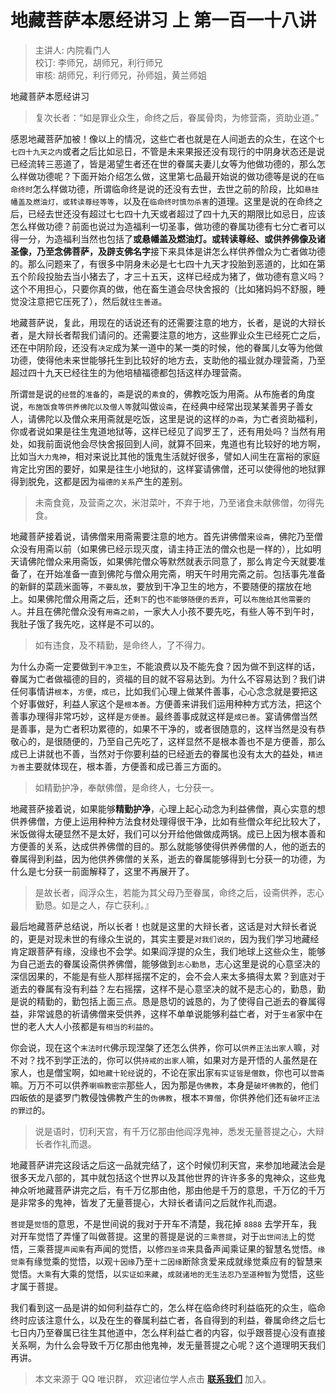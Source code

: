 # 地藏菩萨本愿经讲习 上 第一百一十八讲

> 主讲人: 内院看门人 <br />
> 校订: 李师兄，胡师兄，利行师兄 <br />
> 审核: 胡师兄，利行师兄，孙师姐，黄兰师姐 <br />

地藏菩萨本愿经讲习

> 复次长者：“如是罪业众生，命终之后，眷属骨肉，为修营斋，资助业道。”

感恩地藏菩萨加被！像以上的情况，这些亡者也就是在人间逝去的众生，在这个`七七四十九天之内`或者之后比如忌日，不管是未来果报还没有现行的中阴身状态还是说已经流转三恶道了，皆是渴望生者还在世的眷属夫妻儿女等为他做功德的，那么怎么样做功德呢？下面开始介绍怎么做，这里第七品最开始说的做功德等是说的在`临命终时`怎么样做功德，所谓临命终是说的还没有去世，去世之前的阶段，比如`悬挂幡盖及燃油灯，或转读尊经等等`，以及在`临命终时慎勿杀害`的道理。这里是说的在命终之后，已经去世还没有超过七七四十九天或者超过了四十九天的期限比如忌日，应该怎么样做功德？前面也说过为造福利一切圣事，做功德的眷属功德有七分亡者可以得一分，为造福利当然也包括了**或悬幡盖及燃油灯。或转读尊经、或供养佛像及诸圣像，乃至念佛菩萨，及辟支佛名字**接下来具体是讲怎么样供养僧众为亡者做功德的。那么问题来了，有很多中阴身未必是七七四十九天才投胎到恶道的，比如在第五个阶段投胎去当小猪去了，才三十五天，这样已经成为猪了，做功德有意义吗？这个不用担心，只要你真的做，他在畜生道会尽快舍报的（比如猪妈妈不舒服，睡觉没注意把它压死了），然后就`往生善道`。

地藏菩萨说，复此，用现在的话说还有的还需要注意的地方，长者，是说的大辩长者，是大辩长者帮我们请问的。还需要注意的地方，这些罪业众生已经死亡之后，还在中阴阶段，还没有`决定`成为某一道中的某一类的时候，他的眷属儿女等为他做功德，使得他未来世能够托生到比较好的地方去，支助他的福业就办理营斋，乃至超过四十九天已经往生的为他培植福德都包括这样办理营斋。

所谓`营`是说的`经营`的`准备`的，`斋`是说的`素食`的，佛教吃饭为用斋。从布施者的角度说，`布施饭食等供养佛陀以及僧人等`就叫做`设斋`，在经典中经常出现某某善男子善女人，请佛陀以及僧众来用斋就是吃饭，这里是说的这样的`办斋`，为亡者资助福利，你或者说如果是往生鬼道地狱等，这样已经见了阎罗王了，还有用处吗？当然有用处，如我前面说他会尽快舍报回到人间，就算不回来，鬼道也有比较好的地方啊，比如当`大力鬼神`，相对来说比其他的饿鬼生活就好很多，譬如人间生在富裕的家庭肯定比穷困的要好，如果是往生小地狱的，这样宴请佛僧，还可以使得他的地狱罪得到脱免，这都是因为`福德的关系`产生的差别。

> 未斋食竟，及营斋之次，米泔菜叶，不弃于地，乃至诸食未献佛僧，勿得先食。

地藏菩萨接着说，请佛僧来用斋需要注意的地方。首先讲佛僧来`设斋`，佛陀乃至僧众没有用斋以前（如果佛已经示现灭度，请主持正法的僧众也是一样的），比如明天请佛陀僧众来用斋饭，如果佛陀僧众等默然就表示同意了，那么肯定今天就要准备了，在开始准备一直到佛陀与僧众用完斋，明天午时用完斋之前。包括事先准备的新鲜的菜蔬米面等，`不要乱放`，要放到干净卫生的地方，不要随便的摆放在地上。如果佛陀僧众用斋之后，还`剩下`的也`不能够随便的丢弃`，可以`布施给其他需要的人`。并且在佛陀僧众没有`用斋之前`，一家大人小孩不要先吃，有些人等不到午时，我肚子饿了我先吃，这样是不可以的。

> 如有违食，及不精勤，是命终人，了不得力。

为什么办斋一定要做到`干净卫生`，不能浪费以及不能先食？因为做不到这样的话，眷属为亡者做福德的目的，资福的目的就不容易达到。为什么不容易达到？我们讲任何事情讲`根本`，`方便`，`成已`，比如我们心理上做某件善事，心心念念就是要把这个好事做好，利益人家这个是`根本善`。方便善来讲我们运用种种方式方法，把这个善事办理得非常巧妙，这样是`方便善`。最终善事成就这样是`成已善`。宴请佛僧当然是善事，是为亡者积功累德的，如果不干净的，或者很随意的，这样当然是没有恭敬心的，是很随便的，乃至自己先吃了，这样显然不是根本善也不是方便善，那么成已上讲就也不善，当然对于你要利益的已经逝去的眷属也没有太大的益处，`精进为善`主要就体现在，根本善，方便善和成已善三方面的。

> 如精勤护净，奉献佛僧，是命终人，七分获一。

地藏菩萨接着说，如果能够**精勤护净**，心理上起心动念为利益佛僧，真心实意的想供养佛僧，方便上运用种种方法食材处理得很干净，比如有些僧众年纪比较大了，米饭做得太硬显然不是太好，我们可以分开给他做做成两锅。成已上因为根本善和方便善的关系，达成供养佛僧的目的。那么就能够使得供养佛僧的人，他的逝去的眷属得到利益，因为他供养佛僧的关系，逝去的眷属能够得到七分获一的功德，为什么是七分获一前面解释了，这里不再展开了。

> 是故长者，阎浮众生，若能为其父母乃至眷属，命终之后，设斋供养，志心勤恳。如是之人，存亡获利。』

最后地藏菩萨总结说，所以长者！也就是这里的大辩长者，这话是对大辩长者说的，更是对现未世的有缘众生说的，其实主要是`对我们说的`，因为我们学习地藏经肯定跟菩萨有缘，没缘也不会学。如果阎浮提的众生，我们地球上这些众生，能够为自己逝去的眷属设斋供养佛僧，能够做到`志心勤恳`，志心这里是说的心意坚决的深信因果的，不能是有些人那样摇摆不定的，会不会人来太多搞得太累？到底对于逝去的眷属有没有利益？左右摇摆，这样不是心意坚决的就不是志心的，勤恳，勤是说的精勤的，勤包括上面三点。恳是恳切的诚恳的，为了使得自己逝去的眷属得益，非常诚恳的祈请佛僧来受供养，这样不单单说能够利益亡者，对于`生者`家中在世的老人大人小孩都是`有相当的利益的`。

你会说，现在这个`末法时代`佛示现涅槃了还怎么供养，你可以`供养正法出家人`嘛，对不对？找不到学正法的，你可以供`持戒的出家人`嘛，如果对方是开悟的人虽然是在家人，也是僧宝啊，如`地藏十轮经`说的，不论在家出家`有实证皆是僧数`，你也可以`营斋`嘛。万万不可以供养`喇嘛教密宗`那些人，因为那是`伪佛教`，本身是`破坏佛教`的，他们四皈依的是婆罗门教侵蚀佛教产生的`伪佛教`，根本`不算僧`，你供养他们还`有破坏正法的罪过`的。

> 说是语时，忉利天宫，有千万亿那由他阎浮鬼神，悉发无量菩提之心，大辩长者作礼而退。

地藏菩萨讲完这段话之后这一品就完结了，这个时候忉利天宫，来参加地藏法会是很多天龙八部的，其中就包括这个世界以及其他世界的许许多多的鬼神众，这些鬼神众听地藏菩萨讲完之后，有千万亿那由他，那由他是千万的意思，千万亿的千万是非常多的鬼神，皆发了无量菩提心，大辩长者请问之后就作礼而退。

`菩提`是`觉悟`的意思，不是世间说的我对于开车不清楚，我花掉 `8888` 去学开车，我对开车觉悟了弄懂了叫做菩提。这里的菩提是说的`三乘菩提`，对于`出世间法`上的觉悟，三乘菩提`声闻乘`有声闻的觉悟，以修`四圣谛`来具备声闻乘证果的智慧名觉悟。`缘觉乘`有缘觉乘的觉悟，以观`十因缘`乃至`十二因缘`断除贪爱来成就缘觉乘应有的智慧来觉悟。`大乘`有大乘的觉悟，以`实证如来藏`，`成就诸地的无生法忍乃至道种智`为觉悟，这些才属于菩提。

我们看到这一品是讲的如何利益存亡的，怎么样在临命终时利益临死的众生，临命终时应该注意什么，以及在生的眷属利益亡者，各自得到的利益，眷属命终之后七七日内乃至眷属已往生其他道中，怎么样利益亡者的内容，似乎跟菩提心没有直接关系啊，为什么会导致千万亿那由他鬼神，发无量菩提之心呢？这个道理明天我们再讲。

> 本文来源于 QQ 唯识群， 欢迎诸位学人点击 **[联系我们](https://mp.weixin.qq.com/s/lZCfWjmLjgNR165Tx4_bCQ)** 加入。
